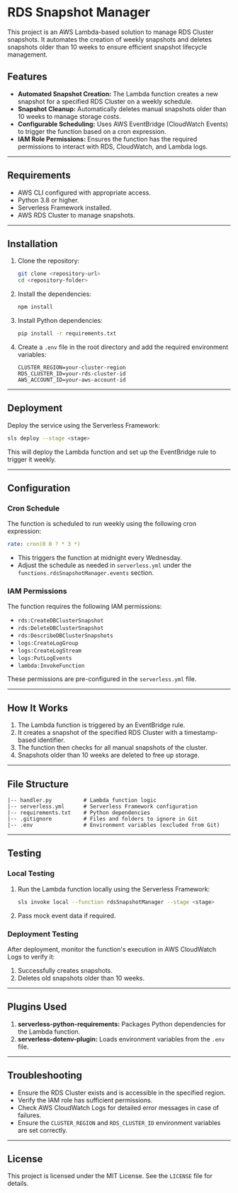 # RDS Snapshot Manager

This project is an AWS Lambda-based solution to manage RDS Cluster snapshots. It automates the creation of weekly snapshots and deletes snapshots older than 10 weeks to ensure efficient snapshot lifecycle management.

## Features

- **Automated Snapshot Creation:** The Lambda function creates a new snapshot for a specified RDS Cluster on a weekly schedule.
- **Snapshot Cleanup:** Automatically deletes manual snapshots older than 10 weeks to manage storage costs.
- **Configurable Scheduling:** Uses AWS EventBridge (CloudWatch Events) to trigger the function based on a cron expression.
- **IAM Role Permissions:** Ensures the function has the required permissions to interact with RDS, CloudWatch, and Lambda logs.

---

## Requirements

- AWS CLI configured with appropriate access.
- Python 3.8 or higher.
- Serverless Framework installed.
- AWS RDS Cluster to manage snapshots.

---

## Installation

1. Clone the repository:
   ```bash
   git clone <repository-url>
   cd <repository-folder>
   ```

2. Install the dependencies:
   ```bash
   npm install
   ```

3. Install Python dependencies:
   ```bash
   pip install -r requirements.txt
   ```

4. Create a `.env` file in the root directory and add the required environment variables:
   ```dotenv
   CLUSTER_REGION=your-cluster-region
   RDS_CLUSTER_ID=your-rds-cluster-id
   AWS_ACCOUNT_ID=your-aws-account-id
   ```

---

## Deployment

Deploy the service using the Serverless Framework:
```bash
sls deploy --stage <stage>
```

This will deploy the Lambda function and set up the EventBridge rule to trigger it weekly.

---

## Configuration

### Cron Schedule
The function is scheduled to run weekly using the following cron expression:
```yaml
rate: cron(0 0 ? * 3 *)
```
- This triggers the function at midnight every Wednesday.
- Adjust the schedule as needed in `serverless.yml` under the `functions.rdsSnapshotManager.events` section.

### IAM Permissions
The function requires the following IAM permissions:
- `rds:CreateDBClusterSnapshot`
- `rds:DeleteDBClusterSnapshot`
- `rds:DescribeDBClusterSnapshots`
- `logs:CreateLogGroup`
- `logs:CreateLogStream`
- `logs:PutLogEvents`
- `lambda:InvokeFunction`

These permissions are pre-configured in the `serverless.yml` file.

---

## How It Works

1. The Lambda function is triggered by an EventBridge rule.
2. It creates a snapshot of the specified RDS Cluster with a timestamp-based identifier.
3. The function then checks for all manual snapshots of the cluster.
4. Snapshots older than 10 weeks are deleted to free up storage.

---

## File Structure

```
|-- handler.py          # Lambda function logic
|-- serverless.yml      # Serverless Framework configuration
|-- requirements.txt    # Python dependencies
|-- .gitignore          # Files and folders to ignore in Git
|-- .env                # Environment variables (excluded from Git)
```

---

## Testing

### Local Testing

1. Run the Lambda function locally using the Serverless Framework:
   ```bash
   sls invoke local --function rdsSnapshotManager --stage <stage>
   ```

2. Pass mock event data if required.

### Deployment Testing
After deployment, monitor the function's execution in AWS CloudWatch Logs to verify it:
1. Successfully creates snapshots.
2. Deletes old snapshots older than 10 weeks.

---

## Plugins Used

1. **serverless-python-requirements:** Packages Python dependencies for the Lambda function.
2. **serverless-dotenv-plugin:** Loads environment variables from the `.env` file.

---

## Troubleshooting

- Ensure the RDS Cluster exists and is accessible in the specified region.
- Verify the IAM role has sufficient permissions.
- Check AWS CloudWatch Logs for detailed error messages in case of failures.
- Ensure the `CLUSTER_REGION` and `RDS_CLUSTER_ID` environment variables are set correctly.

---

## License

This project is licensed under the MIT License. See the `LICENSE` file for details.

